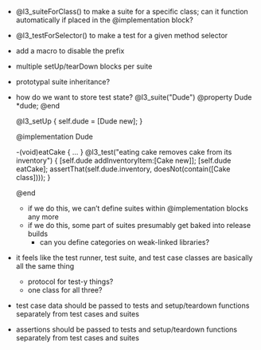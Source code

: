 - @l3_suiteForClass() to make a suite for a specific class; can it function automatically if placed in the @implementation block?
- @l3_testForSelector() to make a test for a given method selector
- add a macro to disable the prefix
- multiple setUp/tearDown blocks per suite
- prototypal suite inheritance?
- how do we want to store test state?
	@l3_suite("Dude")
	@property Dude *dude;
	@end
	
	@l3_setUp {
		self.dude = [Dude new];
	}
	
	@implementation Dude
	
	-(void)eatCake { … }
	@l3_test("eating cake removes cake from its inventory") {
		[self.dude addInventoryItem:[Cake new]];
		[self.dude eatCake];
		assertThat(self.dude.inventory, doesNot(contain([Cake class])));
	}
	
	@end
	- if we do this, we can’t define suites within @implementation blocks any more
	- if we do this, some part of suites presumably get baked into release builds
		- can you define categories on weak-linked libraries?
- it feels like the test runner, test suite, and test case classes are basically all the same thing
	- protocol for test-y things?
	- one class for all three?
- test case data should be passed to tests and setup/teardown functions separately from test cases and suites
- assertions should be passed to tests and setup/teardown functions separately from test cases and suites